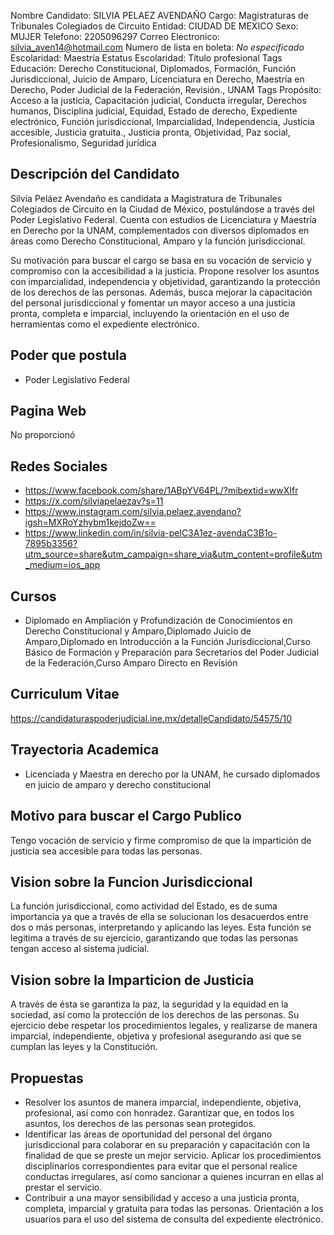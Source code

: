 Nombre Candidato: SILVIA PELAEZ AVENDAÑO
Cargo: Magistraturas de Tribunales Colegiados de Circuito
Entidad: CIUDAD DE MEXICO
Sexo: MUJER
Telefono: 2205096297
Correo Electronico: silvia_aven14@hotmail.com
Numero de lista en boleta: *No especificado*
Escolaridad: Maestría
Estatus Escolaridad: Título profesional
Tags Educación: Derecho Constitucional, Diplomados, Formación, Función Jurisdiccional, Juicio de Amparo, Licenciatura en Derecho, Maestría en Derecho, Poder Judicial de la Federación, Revisión., UNAM
Tags Propósito: Acceso a la justicia, Capacitación judicial, Conducta irregular, Derechos humanos, Disciplina judicial, Equidad, Estado de derecho, Expediente electrónico, Función jurisdiccional, Imparcialidad, Independencia, Justicia accesible, Justicia gratuita., Justicia pronta, Objetividad, Paz social, Profesionalismo, Seguridad jurídica


## Descripción del Candidato 

Silvia Peláez Avendaño es candidata a Magistratura de Tribunales Colegiados de Circuito en la Ciudad de México, postulándose a través del Poder Legislativo Federal. Cuenta con estudios de Licenciatura y Maestría en Derecho por la UNAM, complementados con diversos diplomados en áreas como Derecho Constitucional, Amparo y la función jurisdiccional.

Su motivación para buscar el cargo se basa en su vocación de servicio y compromiso con la accesibilidad a la justicia. Propone resolver los asuntos con imparcialidad, independencia y objetividad, garantizando la protección de los derechos de las personas. Además, busca mejorar la capacitación del personal jurisdiccional y fomentar un mayor acceso a una justicia pronta, completa e imparcial, incluyendo la orientación en el uso de herramientas como el expediente electrónico.


## Poder que postula

- Poder Legislativo Federal


## Pagina Web

No proporcionó


## Redes Sociales

- https://www.facebook.com/share/1ABpYV64PL/?mibextid=wwXIfr
- https://x.com/silviapelaezav?s=11
- https://www.instagram.com/silvia.pelaez.avendano?igsh=MXRoYzhybm1kejdoZw==
- https://www.linkedin.com/in/silvia-pelC3A1ez-avendaC3B1o-7895b3356?utm_source=share&utm_campaign=share_via&utm_content=profile&utm_medium=ios_app


## Cursos

- Diplomado en Ampliación y Profundización de Conocimientos en Derecho Constitucional y Amparo,Diplomado Juicio de Amparo,Diplomado en Introducción a la Función Jurisdiccional,Curso Básico de Formación y Preparación para Secretarios del Poder Judicial de la Federación,Curso Amparo Directo en Revisión


## Curriculum Vitae

https://candidaturaspoderjudicial.ine.mx/detalleCandidato/54575/10


## Trayectoria Academica

- Licenciada y Maestra en derecho por la UNAM, he cursado diplomados en juicio de amparo y derecho constitucional


## Motivo para buscar el Cargo Publico

Tengo vocación de servicio y firme compromiso de que la impartición de justicia sea accesible para todas las personas.


## Vision sobre la Funcion Jurisdiccional

La función jurisdiccional, como actividad del Estado, es de suma importancia ya que a través de ella se solucionan los desacuerdos entre dos o más personas, interpretando y aplicando las leyes. Esta función se legitima a través de su ejercicio, garantizando que todas las personas tengan acceso al sistema judicial.


## Vision sobre la Imparticion de Justicia

A través de ésta se garantiza la paz, la seguridad y la equidad en la sociedad, así como la protección de los derechos de las personas. Su ejercicio debe respetar los procedimientos legales, y realizarse de manera imparcial, independiente, objetiva y profesional asegurando así que se cumplan las leyes y la Constitución.


## Propuestas

- Resolver los asuntos de manera imparcial, independiente, objetiva, profesional, así como con honradez. Garantizar que, en todos los asuntos, los derechos de las personas sean protegidos.
- Identificar las áreas de oportunidad del personal del órgano jurisdiccional para colaborar en su preparación y capacitación con la finalidad de que se preste un mejor servicio. Aplicar los procedimientos disciplinarios correspondientes para evitar que el personal realice conductas irregulares, así como sancionar a quienes incurran en ellas al prestar el servicio.
- Contribuir a una mayor sensibilidad y acceso a una justicia pronta, completa, imparcial y gratuita para todas las personas. Orientación a los usuarios para el uso del sistema de consulta del expediente electrónico.


